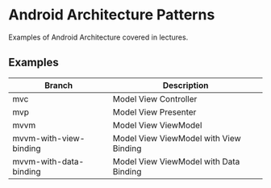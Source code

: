 # Android Architecture Patterns

Examples of Android Architecture covered in lectures.

## Examples
| Branch | Description |
|--------| ------------- |
| mvc | Model View Controller |
| mvp | Model View Presenter |
| mvvm | Model View ViewModel |
|mvvm-with-view-binding | Model View ViewModel with View Binding |
| mvvm-with-data-binding | Model View ViewModel with Data Binding |

